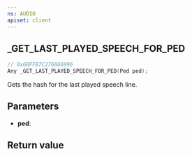 ```yaml
---
ns: AUDIO
apiset: client
---
```

## _GET_LAST_PLAYED_SPEECH_FOR_PED

```c
// 0x6BFFB7C276866996
Any _GET_LAST_PLAYED_SPEECH_FOR_PED(Ped ped);
```

Gets the hash for the last played speech line.

## Parameters
* **ped**:

## Return value